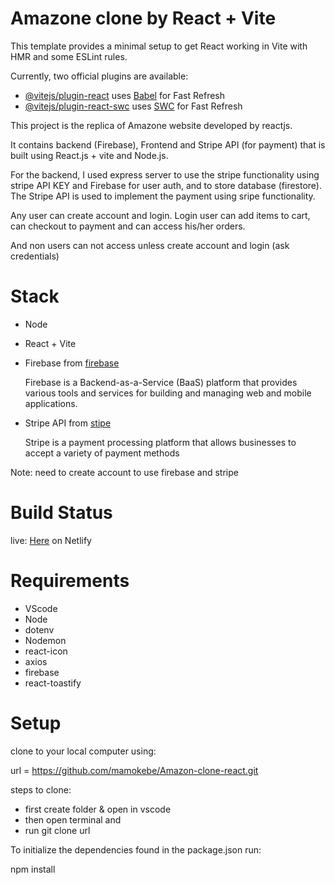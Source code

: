 
# Amazone clone by  React + Vite

This template provides a minimal setup to get React working in Vite with HMR and some ESLint rules.

Currently, two official plugins are available:

- [@vitejs/plugin-react](https://github.com/vitejs/vite-plugin-react/blob/main/packages/plugin-react/README.md) uses [Babel](https://babeljs.io/) for Fast Refresh
- [@vitejs/plugin-react-swc](https://github.com/vitejs/vite-plugin-react-swc) uses [SWC](https://swc.rs/) for Fast Refresh

This project is the replica of  Amazone website developed by reactjs.  

It contains backend (Firebase), Frontend and Stripe API (for payment) that is built using React.js + vite and Node.js.

For the backend, I used express server to use the stripe functionality using stripe API KEY and  Firebase  for user auth, and to store database (firestore). The Stripe API is used to implement the payment using sripe functionality.

Any user can create account and login.  Login user can add items to cart, can checkout to payment and can access his/her orders. 

And non users can not access unless create account and login (ask credentials)

# Stack

- Node
- React + Vite
- Firebase from [firebase](https://firebase.google.com/)

  Firebase is a Backend-as-a-Service (BaaS) platform that provides various tools and services for building and managing web and mobile applications.
  
- Stripe API  from [stipe](https://stripe.com/)

  Stripe is a payment processing platform that allows businesses to accept a variety of payment methods

 Note: need to create account to use  firebase and  stripe

# Build Status

live: [Here](https://amazone-clone-byreact.netlify.app/) on Netlify

# Requirements
- VScode
- Node
- dotenv
- Nodemon
- react-icon
- axios
- firebase
- react-toastify
  
# Setup

clone to your local computer using:

  url = https://github.com/mamokebe/Amazon-clone-react.git

  steps to clone:
  - first create folder & open in vscode
  - then open terminal and
  -  run git clone url
      
To initialize the dependencies found in the package.json run:

 npm install 




  
  

